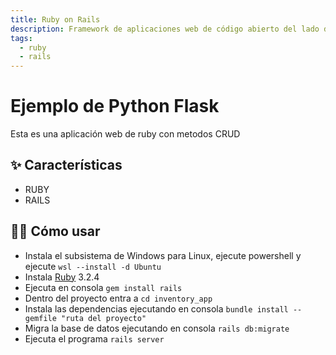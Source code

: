 ```yaml
---
title: Ruby on Rails
description: Framework de aplicaciones web de código abierto del lado del servidor escrito en el lenguaje de programación Ruby
tags:
  - ruby
  - rails
---
```


# Ejemplo de Python Flask

Esta es una aplicación web de ruby con metodos CRUD

## ✨ Características

- RUBY
- RAILS

## 💁‍♀️ Cómo usar

- Instala el subsistema de Windows para Linux, ejecute powershell y ejecute `wsl --install -d Ubuntu`
- Instala [Ruby](https://rubyinstaller.org/downloads/) 3.2.4
- Ejecuta en consola `gem install rails`
- Dentro del proyecto entra a `cd inventory_app`
- Instala las dependencias ejecutando en consola `bundle install --gemfile "ruta del proyecto"`
- Migra la base de datos ejecutando en consola `rails db:migrate`
- Ejecuta el programa `rails server`
  
